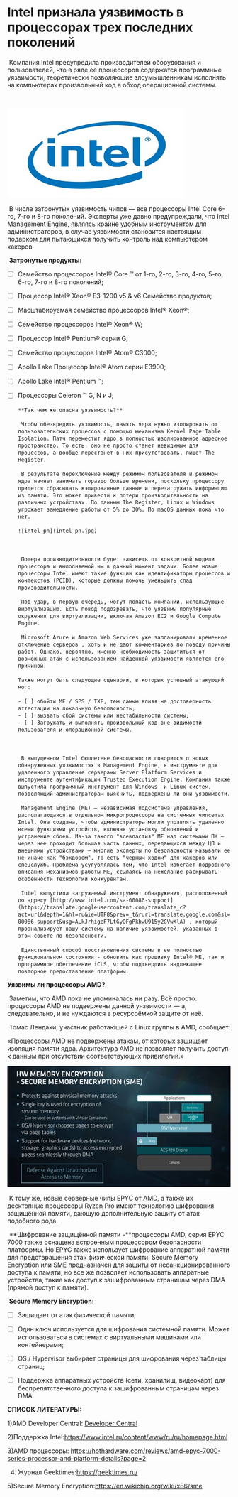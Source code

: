 # Intel признала уязвимость в процессорах трех последних поколений

​	Компания Intel предупредила производителей оборудования и пользователей, что в ряде ее процессоров содержатся программные уязвимости, теоретически позволяющие злоумышленникам исполнять на компьютерах произвольный код в обход операционной системы.

​	

![logo_intel](logo_intel.jpg)



​	В числе затронутых уязвимость чипов — все процессоры Intel Core 6-го, 7-го и 8-го поколений. Эксперты уже давно предупреждали, что Intel Management Engine, являясь крайне удобным инструментом для администраторов, в случае уязвимости становится настоящим подарком для пытающихся получить контроль над компьютером хакеров.

​	**Затронутые продукты:**

- [ ] Семейство процессоров Intel® Core ™ от 1-го, 2-го, 3-го, 4-го, 5-го, 6-го, 7-го и 8-го поколений;

- [ ] Процессор Intel® Xeon® E3-1200 v5 & v6 Семейство продуктов;

- [ ] Масштабируемая семейство процессоров Intel® Xeon®;

- [ ] Семейство процессоров Intel® Xeon® W;

- [ ] Процессор Intel® Pentium® серии G;

- [ ] Семейство процессоров Intel® Atom® C3000;

- [ ] Apollo Lake Процессор Intel® Atom серии E3900;

- [ ] Apollo Lake Intel® Pentium ™;

- [ ] Процессоры Celeron ™ G, N и J;

      **Так чем же опасна уязвимость?**

      ​	Чтобы обезвредить уязвимость, память ядра нужно изолировать от пользовательских процессов с помощью механизма Kernel Page Table Isolation. Патч переместит ядро в полностью изолированное адресное пространство. То есть, оно не просто станет невидимым для процессов, а вообще перестанет в них присутствовать, пишет The Register.

      ​	В результате переключение между режимом пользователя и режимом ядра начнет занимать гораздо больше времени, поскольку процессору придется сбрасывать кэшированные данные и перезагружать информацию из памяти. Это может привести к потери производительности на различных устройствах. По данным The Register, Linux и Windows угрожает замедление работы от 5% до 30%. По macOS данных пока что нет.

      ![intel_pn](intel_pn.jpg)

      ​

      ​	Потеря производительности будет зависеть от конкретной модели процессора и выполняемой им в данный момент задачи. Более новые процессоры Intel имеют такие функции как идентификаторы процессов и контекстов (PCID), которые должны помочь уменьшить спад производительности.

      ​	Под удар, в первую очередь, могут попасть компании, использующие виртуализацию. Есть повод подозревать, что уязвимы популярные окружения для виртуализации, включая Amazon EC2 и Google Compute Engine.

      ​	Microsoft Azure и Amazon Web Services уже запланировали временное отключение серверов , хоть и не дают комментариев по поводу причины работ. Однако, вероятно, именно необходимость защититься от возможных атак с использованием найденной уязвимости является его причиной.

      Также могут быть следующие сценарии, в которых успешный атакующий мог:

      - [ ] обойти ME / SPS / TXE, тем самым влияя на достоверность аттестации на локальную безопасность;
      - [ ] вызвать сбой системы или нестабильности системы;
      - [ ] Загружать и выполнять произвольный код вне видимости пользователя и операционной системы.

      ​

      ​	В выпущенном Intel бюллетене безопасности говорится о новых обнаруженных уязвимостях в Management Engine, в инструменте для удаленного управление серверами Server Platform Services и инструменте аутентификации Trusted Execution Engine. Компания также выпустила программный инструмент для Windows- и Linux-систем, позволяющий администраторам выяснить, подвержены ли они уязвимости.

      ​	Management Engine (ME) — независимая подсистема управления, располагающаяся в отдельном микропроцессоре на системных чипсетах Intel. Она создана, чтобы администраторы могли управлять удаленно всеми функциями устройств, включая установку обновлений и устранение сбоев. Из-за такого "всевластия" ME над системами ПК — через нее проходит большая часть данных, передающихся между ЦП и внешними устройствами — многие эксперты по безопасности называли ее не иначе как "бэкдором", то есть "черным ходом" для хакеров или спецслужб. Проблема усугублялась тем, что Intel избегает подробного описания механизмов работы ME, ссылаясь на нежелание раскрывать особенности технологии конкурентам.

      ​	Intel выпустила загружаемый инструмент обнаружения, расположенный по адресу [http://www.intel.com/sa-00086-support](https://translate.googleusercontent.com/translate_c?act=url&depth=1&hl=ru&ie=UTF8&prev=_t&rurl=translate.google.com&sl=en&sp=nmt4&tl=ru&u=http://www.intel.com/sa-00086-support&usg=ALkJrhigeF7LtGyOFgPkhwU915y2GVwXlA) , который проанализирует вашу систему на наличие уязвимостей, указанных в этом совете по безопасности.

      ​	Единственный способ восстановления системы в ее полностью функциональном состоянии - обновить как прошивку Intel® ME, так и программное обеспечение iCLS, чтобы подтвердить надлежащее повторное предоставление платформы.

**Уязвимы ли процессоры AMD?**

​	Заметим, что AMD пока не упоминалась ни разу. Всё просто: процессоры AMD не подвержены данной уязвимости — а, следовательно, и не нуждаются в ресурсоёмкой защите от неё.

​	Томас Лендаки, участник работающей с Linux группы в AMD, сообщает:

«Процессоры AMD не подвержены атакам, от которых защищает изоляция памяти ядра. Архитектура AMD не позволяет получить доступ к данным при отсутствии соответствующих привилегий.»

![amd](amd.jpg)

​	К тому же, новые серверные чипы EPYC от AMD, а также их десктопные процессоры Ryzen Pro имеют технологию шифрования защищённой памяти, дающую дополнительную защиту от атак подобного рода.

​	**Шифрование защищённой памяти -**процессоры  AMD, серия EPYC 7000 также оснащена встроенным процессором безопасности платформы. Но EPYC также использует шифрование аппаратной памяти для предотвращения атак физической памяти. Secure Memory Encryption или SME предназначен для защиты от несанкционированного доступа к памяти, но все же позволяет использовать аппаратные устройства, такие как доступ к зашифрованным страницам через DMA (прямой доступ к памяти).

​	**Secure Memory Encryption:**

- [ ] Защищает от атак физической памяти;
- [ ] Один ключ используется для шифрования системной памяти. Может использоваться в системах с виртуальными машинами или контейнерами;
- [ ] OS / Hypervisor выбирает страницы для шифрования через таблицы страниц;
- [ ] Поддержка аппаратных устройств (сети, хранилищ, видеокарт) для беспрепятственного доступа к зашифрованным страницам через DMA.


**СПИСОК ЛИТЕРАТУРЫ:**

1)AMD Developer Central: [Developer Central](https://developer.amd.com/)

2)Поддержка Intel:https://www.intel.ru/content/www/ru/ru/homepage.html

3)AMD процессоры: https://hothardware.com/reviews/amd-epyc-7000-series-processor-and-platform-details?page=2

4) Журнал Geektimes:https://geektimes.ru/ 

5)Secure Memory Encryption:https://en.wikichip.org/wiki/x86/sme 

